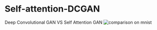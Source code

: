 # Self-attention-DCGAN

Deep Convolutional GAN VS Self Attention GAN
![comparison on mnist](comparison.gif)
